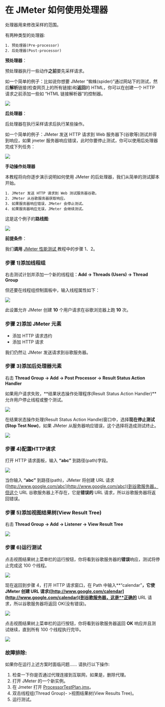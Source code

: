 # 在 JMeter 如何使用处理器

处理器用来修改采样的范围。

有两种类型的处理器:

    1. 预处理器(Pre-processor)
    2. 后处理器(Post-processor)

**预处理器**：

预处理器执行一些动作**之前**要先采样请求。

如一个简单的例子：比如说你想要 JMeter “蜘蛛(spider)”通过网站下的测试，然后**解析**链接(检查网页上的所有链接)和**返回**的 HTML，你可以在创建一个 HTTP 请求之前添加一些如 “HTML 链接解析器”的控制器。

![](./images/PreprocessorJMeter.png)

**后处理器**：

后处理器在执行采样请求后执行某些操作。

如一个简单的例子：JMeter 发送 HTTP 请求到 Web 服务器下(谷歌等)测试并得到响应，如果 jmeter 服务器响应错误，此时你要停止测试，你可以使用后处理器完成下列任务：

![](./images/PostProccessorJMeter.png)

**手动操作处理器**

本教程将向你逐步演示说明如何使用 JMeter 的后处理器，我们从简单的测试脚本开始。

    1. JMeter 发送 HTTP 请求到 Web 测试服务器谷歌。
    2. JMeter 从谷歌服务器获取响应。
    3. 如果服务器响应错误，JMeter 会停止测试。
    4. 如果服务器响应无误，JMeter 会继续测试。

这是这个例子的**路线图**:

![](./images/RoadmapJMeter.png)

**前提条件**：

我们**调用** [JMeter 性能测试 ](http://www.guru99.com/jmeter-performance-testing.html)教程中的步骤 1、2。

### 步骤 1)添加线程组

右击测试计划并添加一个新的线程组：**Add -> Threads (Users) -> Thread Group**

但还要在线程组控制面板中，输入线程属性如下：

![](./images/Step1JMeter.png)

此设置允许 JMeter 创建 **10** 个用户请求在谷歌浏览器上跑 **10** 次。

### 步骤 2)添加 JMeter 元素

   - 添加 HTTP 请求违约
   - 添加 HTTP 请求

我们仍然让 JMeter 发送请求到谷歌服务器。

### 步骤 3)添加后处理器元素

右击 **Thread Group -> Add -> Post Processor -> Result Status Action Handler**

如果用户请求失败，**结果状态操作处理程序(Result Status Action Handler)**允许用户停止线程或整个测试。

![](./images/Step3JMeter.png)

在结果状态操作处理(Result Status Action Handle)窗口中，选择**现在停止测试(Stop Test Now)**，如果 JMeter 从服务器响应错误，这个选择将造成测试终止。

![](./images/Step32JMeter.png)

### 步骤 4)配置HTTP请求

打开 HTTP 请求面板，输入 **“abc”** 到路径(path)字段。

![](./images/Step4JMeter.png)

当你输入 **“abc”** 到路径(path)，JMeter 将创建 URL 请求([http://www.google.com/abc](http://www.google.com/abc))到谷歌服务器，但这个 URL 谷歌服务器上不存在，它是**错误的** URL 请求，所以谷歌服务器将返回错误。

### 步骤 5)添加视图结果树(View Result Tree)

右击 **Thread Group  -> Add  -> Listener  -> View Result Tree**

![](./images/Step5JMeter.png)

### 步骤 6)运行测试

点击视图结果树上菜单栏的运行按钮，你将看到谷歌服务器的**错误**响应，测试将停止完成这 100 个线程。

![](./images/9_1RunJmeterError(1).gif)

现在返回到步骤 4，打开 HTTP 请求窗口，在 Path 中输入**“calendar”**，它使 JMeter 创建 URL 请求([http://www.google.com/calendar](http://www.google.com/calendar))到谷歌服务器，这是**正确的** URL 请求，所以谷歌服务器将返回 OK(没有错误)。

![](./images/Step62Jmeter.png)

点击视图结果树上菜单栏的运行按钮，你将看到谷歌服务器返回 **OK** 响应并且测试继续，直到所有 100 个线程执行完毕。

![](./images/9_2Correct(1).gif)

### 故障排除:

如果你在运行上述方案时面临问题…… 请执行以下操作:

   1. 检查一下你是否通过代理连接到互联网，如果是，删除代理。
   2. 打开 JMeter 的一个新实例。
   3. 在 Jmeter 打开 [ProcessorTestPlan.jmx](https://drive.google.com/uc?export=download&id=0B_vqvT0ovzHccFZlUG96ejE3YWM)。
   4. 双击线程组(Thread Group)- >视图结果树(View Results Tree)。
   5. 运行测试。
